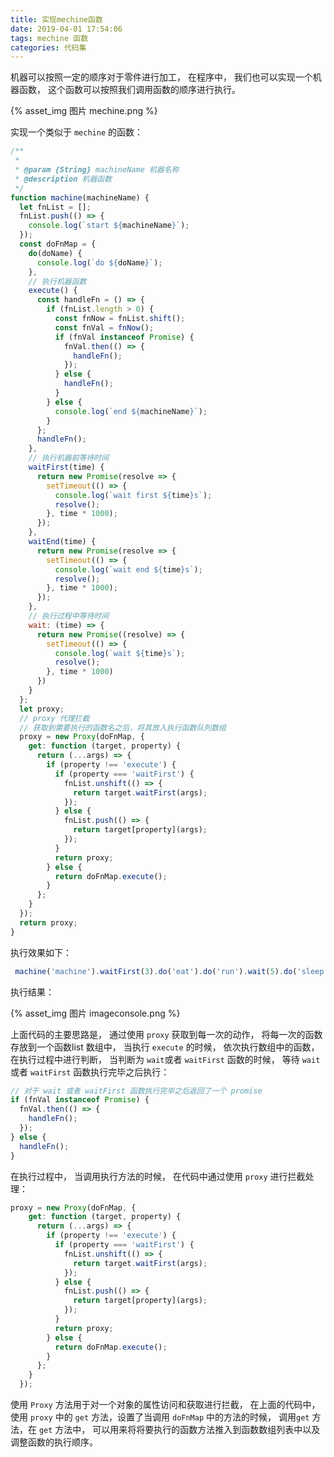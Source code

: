 ```yaml
---
title: 实现mechine函数
date: 2019-04-01 17:54:06
tags: mechine 函数
categories: 代码集
---
```


机器可以按照一定的顺序对于零件进行加工， 在程序中， 我们也可以实现一个机器函数， 这个函数可以按照我们调用函数的顺序进行执行。

{% asset_img 图片 mechine.png %}

实现一个类似于 `mechine` 的函数：

```js
/**
 * 
 * @param {String} machineName 机器名称
 * @description 机器函数
 */
function machine(machineName) {
  let fnList = [];
  fnList.push(() => {
    console.log(`start ${machineName}`);
  });
  const doFnMap = {
    do(doName) {
      console.log(`do ${doName}`);
    },
    // 执行机器函数
    execute() {
      const handleFn = () => {
        if (fnList.length > 0) {
          const fnNow = fnList.shift();
          const fnVal = fnNow();
          if (fnVal instanceof Promise) {
            fnVal.then(() => {
              handleFn();
            });
          } else {
            handleFn();
          }
        } else {
          console.log(`end ${machineName}`);
        }
      };
      handleFn();
    },
    // 执行机器前等待时间
    waitFirst(time) {
      return new Promise(resolve => {
        setTimeout(() => {
          console.log(`wait first ${time}s`);
          resolve();
        }, time * 1000);
      });
    },
    waitEnd(time) {
      return new Promise(resolve => {
        setTimeout(() => {
          console.log(`wait end ${time}s`);
          resolve();
        }, time * 1000);
      });
    },
    // 执行过程中等待时间
    wait: (time) => {
      return new Promise((resolve) => {
        setTimeout(() => {
          console.log(`wait ${time}s`);
          resolve();
        }, time * 1000)
      })
    }
  };
  let proxy;
  // proxy 代理拦截
  // 获取到需要执行的函数名之后，将其放入执行函数队列数组
  proxy = new Proxy(doFnMap, {
    get: function (target, property) {
      return (...args) => {
        if (property !== 'execute') {
          if (property === 'waitFirst') {
            fnList.unshift(() => {
              return target.waitFirst(args);
            });
          } else {
            fnList.push(() => {
              return target[property](args);
            });
          }
          return proxy;
        } else {
          return doFnMap.execute();
        }
      };
    }
  });
  return proxy;
}
```

执行效果如下：

```js
 machine('machine').waitFirst(3).do('eat').do('run').wait(5).do('sleep').execute()
```

执行结果：

{% asset_img 图片 imageconsole.png %}

上面代码的主要思路是， 通过使用 `proxy` 获取到每一次的动作， 将每一次的函数存放到一个函数list 数组中， 当执行 `execute` 的时候， 依次执行数组中的函数， 在执行过程中进行判断， 当判断为 `wait`或者 `waitFirst` 函数的时候， 等待 `wait` 或者 `waitFirst` 函数执行完毕之后执行：

```js
// 对于 wait 或者 waitFirst 函数执行完毕之后返回了一个 promise
if (fnVal instanceof Promise) {
  fnVal.then(() => {
  	handleFn();
  });
} else {
  handleFn();
}
```

在执行过程中， 当调用执行方法的时候， 在代码中通过使用 `proxy` 进行拦截处理：

```js
proxy = new Proxy(doFnMap, {
    get: function (target, property) {
      return (...args) => {
        if (property !== 'execute') {
          if (property === 'waitFirst') {
            fnList.unshift(() => {
              return target.waitFirst(args);
            });
          } else {
            fnList.push(() => {
              return target[property](args);
            });
          }
          return proxy;
        } else {
          return doFnMap.execute();
        }
      };
    }
  });
```

使用 `Proxy` 方法用于对一个对象的属性访问和获取进行拦截， 在上面的代码中， 使用 `proxy` 中的 `get` 方法，设置了当调用 `doFnMap` 中的方法的时候， 调用`get` 方法，在 `get` 方法中， 可以用来将将要执行的函数方法推入到函数数组列表中以及调整函数的执行顺序。

